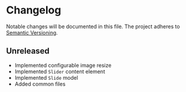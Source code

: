 Changelog
=========

Notable changes will be documented in this file. The project adheres to [Semantic Versioning].

Unreleased
----------

* Implemented configurable image resize
* Implemented `Slider` content element
* Implemented `Slide` model
* Added common files

[Semantic Versioning]: http://semver.org "Semantic Versioning"